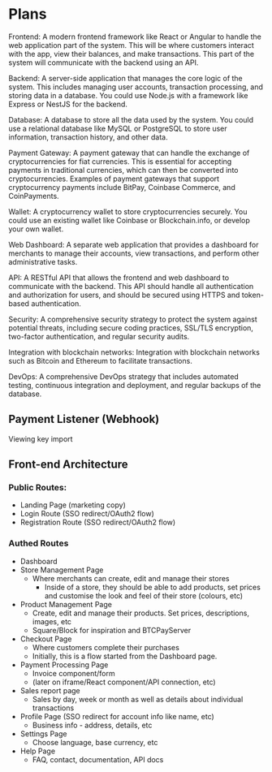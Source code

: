 # Plans

Frontend: A modern frontend framework like React or Angular to handle the web application part of the system. This will be where customers interact with the app, view their balances, and make transactions. This part of the system will communicate with the backend using an API.

Backend: A server-side application that manages the core logic of the system. This includes managing user accounts, transaction processing, and storing data in a database. You could use Node.js with a framework like Express or NestJS for the backend.

Database: A database to store all the data used by the system. You could use a relational database like MySQL or PostgreSQL to store user information, transaction history, and other data.

Payment Gateway: A payment gateway that can handle the exchange of cryptocurrencies for fiat currencies. This is essential for accepting payments in traditional currencies, which can then be converted into cryptocurrencies. Examples of payment gateways that support cryptocurrency payments include BitPay, Coinbase Commerce, and CoinPayments.

Wallet: A cryptocurrency wallet to store cryptocurrencies securely. You could use an existing wallet like Coinbase or Blockchain.info, or develop your own wallet.

Web Dashboard: A separate web application that provides a dashboard for merchants to manage their accounts, view transactions, and perform other administrative tasks.

API: A RESTful API that allows the frontend and web dashboard to communicate with the backend. This API should handle all authentication and authorization for users, and should be secured using HTTPS and token-based authentication.

Security: A comprehensive security strategy to protect the system against potential threats, including secure coding practices, SSL/TLS encryption, two-factor authentication, and regular security audits.

Integration with blockchain networks: Integration with blockchain networks such as Bitcoin and Ethereum to facilitate transactions.

DevOps: A comprehensive DevOps strategy that includes automated testing, continuous integration and deployment, and regular backups of the database.

## Payment Listener (Webhook)

Viewing key import

## Front-end Architecture

### Public Routes:

- Landing Page (marketing copy)
- Login Route (SSO redirect/OAuth2 flow)
- Registration Route (SSO redirect/OAuth2 flow)

### Authed Routes

- Dashboard
- Store Management Page
  - Where merchants can create, edit and manage their stores
    - Inside of a store, they should be able to add products, set prices and customise the look and feel of their store (colours, etc)
- Product Management Page
  - Create, edit and manage their products. Set prices, descriptions, images, etc
  - Square/Block for inspiration and BTCPayServer
- Checkout Page
  - Where customers complete their purchases
  - Initially, this is a flow started from the Dashboard page.
- Payment Processing Page
  - Invoice component/form
  - (later on iframe/React component/API connection, etc)
- Sales report page
  - Sales by day, week or month as well as details about individual transactions
- Profile Page (SSO redirect for account info like name, etc)
  - Business info - address, details, etc
- Settings Page
  - Choose language, base currency, etc
- Help Page
  - FAQ, contact, documentation, API docs

